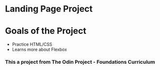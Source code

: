 # Landing Page Project


# Goals of the Project 

- Practice HTML/CSS
- Learns more about Flexbox


### This a project from **The Odin Project** - Foundations Curriculum